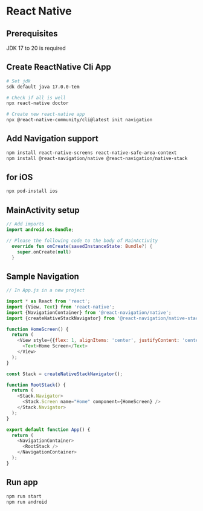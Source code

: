 # React Native

## Prerequisites

JDK 17 to 20 is required

## Create ReactNative Cli App

```bash
# Set jdk
sdk default java 17.0.0-tem

# Check if all is well
npx react-native doctor

# Create new react-native app
npx @react-native-community/cli@latest init navigation
```

## Add Navigation support

```bash
npm install react-native-screens react-native-safe-area-context
npm install @react-navigation/native @react-navigation/native-stack
```

## for iOS

```bash
npx pod-install ios
```

## MainActivity setup

```kotlin
// Add imports
import android.os.Bundle;

// Please the following code to the body of MainActivity
  override fun onCreate(savedInstanceState: Bundle?) {
    super.onCreate(null)
  }

```

## Sample Navigation

```javascript
// In App.js in a new project

import * as React from 'react';
import {View, Text} from 'react-native';
import {NavigationContainer} from '@react-navigation/native';
import {createNativeStackNavigator} from '@react-navigation/native-stack';

function HomeScreen() {
  return (
    <View style={{flex: 1, alignItems: 'center', justifyContent: 'center'}}>
      <Text>Home Screen</Text>
    </View>
  );
}

const Stack = createNativeStackNavigator();

function RootStack() {
  return (
    <Stack.Navigator>
      <Stack.Screen name="Home" component={HomeScreen} />
    </Stack.Navigator>
  );
}

export default function App() {
  return (
    <NavigationContainer>
      <RootStack />
    </NavigationContainer>
  );
}
```

## Run app

```bash
npm run start
npm run android
```
